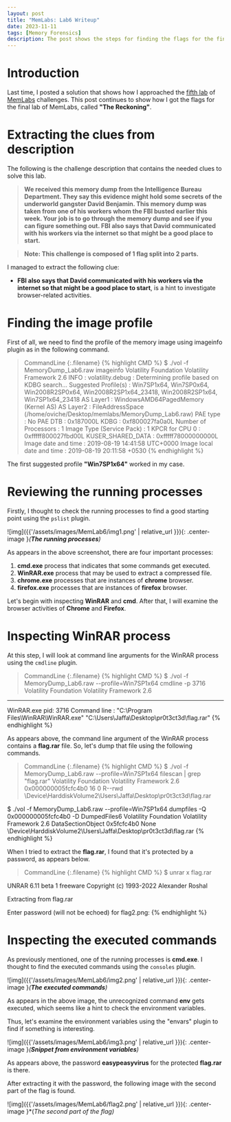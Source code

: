 ```yaml
---
layout: post
title: "MemLabs: Lab6 Writeup"
date: 2023-11-11
tags: [Memory Forensics] 
description: The post shows the steps for finding the flags for the final challenge of MemLabs.
---
```


# Introduction

Last time, I posted a solution that shows how I approached the [fifth lab](https://oviche.github.io/2023/11/MemLabs5/) of [MemLabs](https://github.com/stuxnet999/MemLabs/tree/master) challenges. This post continues to show how I got the flags for the final lab of MemLabs, called **"The Reckoning"**.

# Extracting the clues from description

The following is the challenge description that contains the needed clues to solve this lab.
> **We received this memory dump from the Intelligence Bureau Department. They say this evidence might hold some secrets of the underworld gangster David Benjamin. This memory dump was taken from one of his workers whom the FBI busted earlier this week. Your job is to go through the memory dump and see if you can figure something out. FBI also says that David communicated with his workers via the internet so that might be a good place to start.**

> **Note: This challenge is composed of 1 flag split into 2 parts.**

I managed to extract the following clue:
- **FBI also says that David communicated with his workers via the internet so that might be a good place to start**, is a hint to investigate browser-related activities.

# Finding the image profile

First of all, we need to find the profile of the memory image using imageinfo plugin as in the following command.
> CommandLine 
{:.filename}
{% highlight CMD %}
$ ./vol -f MemoryDump_Lab6.raw imageinfo
Volatility Foundation Volatility Framework 2.6
INFO    : volatility.debug    : Determining profile based on KDBG search...
          Suggested Profile(s) : Win7SP1x64, Win7SP0x64, Win2008R2SP0x64, Win2008R2SP1x64_23418, Win2008R2SP1x64, Win7SP1x64_23418
                     AS Layer1 : WindowsAMD64PagedMemory (Kernel AS)
                     AS Layer2 : FileAddressSpace (/home/oviche/Desktop/memlabs/MemoryDump_Lab6.raw)
                      PAE type : No PAE
                           DTB : 0x187000L
                          KDBG : 0xf800027fa0a0L
          Number of Processors : 1
     Image Type (Service Pack) : 1
                KPCR for CPU 0 : 0xfffff800027fbd00L
             KUSER_SHARED_DATA : 0xfffff78000000000L
           Image date and time : 2019-08-19 14:41:58 UTC+0000
     Image local date and time : 2019-08-19 20:11:58 +0530
{% endhighlight %}

The first suggested profile **"Win7SP1x64"** worked in my case.

# Reviewing the running processes

Firstly, I thought to check the running processes to find a good starting point using the `pslist` plugin.

![img]({{'/assets/images/MemLab6/img1.png' | relative_url }}){: .center-image }*(**The running processes**)*

As appears in the above screenshot, there are four important processes:
1. **cmd.exe** process that indicates that some commands get executed.
2. **WinRAR.exe** process that may be used to extract a compressed file.
3. **chrome.exe** processes that are instances of **chrome** browser.
4. **firefox.exe** processes that are instances of **firefox** browser.

Let's begin with inspecting **WinRAR** and **cmd**. After that, I will examine the browser activities of **Chrome** and **Firefox**.

# Inspecting WinRAR process

At this step, I will look at command line arguments for the WinRAR process using the `cmdline` plugin.

> CommandLine 
{:.filename}
{% highlight CMD %}
$ ./vol -f MemoryDump_Lab6.raw --profile=Win7SP1x64 cmdline -p 3716
Volatility Foundation Volatility Framework 2.6
************************************************************************
WinRAR.exe pid:   3716
Command line : "C:\Program Files\WinRAR\WinRAR.exe" "C:\Users\Jaffa\Desktop\pr0t3ct3d\flag.rar"
{% endhighlight %}

As appears above, the command line argument of the WinRAR process contains a **flag.rar** file. So, let's dump that file using the following commands.

> CommandLine 
{:.filename}
{% highlight CMD %}
$ ./vol -f MemoryDump_Lab6.raw --profile=Win7SP1x64 filescan | grep "flag.rar"
Volatility Foundation Volatility Framework 2.6
0x000000005fcfc4b0     16      0 R--rwd \Device\HarddiskVolume2\Users\Jaffa\Desktop\pr0t3ct3d\flag.rar

$ ./vol -f MemoryDump_Lab6.raw --profile=Win7SP1x64 dumpfiles -Q 0x000000005fcfc4b0 -D DumpedFiles6
Volatility Foundation Volatility Framework 2.6
DataSectionObject 0x5fcfc4b0   None   \Device\HarddiskVolume2\Users\Jaffa\Desktop\pr0t3ct3d\flag.rar
{% endhighlight %}

When I tried to extract the **flag.rar**, I found that it's protected by a password, as appears below.
> CommandLine 
{:.filename}
{% highlight CMD %}
$ unrar x flag.rar

UNRAR 6.11 beta 1 freeware      Copyright (c) 1993-2022 Alexander Roshal


Extracting from flag.rar

Enter password (will not be echoed) for flag2.png:
{% endhighlight %}


# Inspecting the executed commands

As previously mentioned, one of the running processes is **cmd.exe**. I thought to find the executed commands using the `consoles` plugin.

![img]({{'/assets/images/MemLab6/img2.png' | relative_url }}){: .center-image }*(**The executed commands**)*

As appears in the above image, the unrecognized command **env** gets executed, which seems like a hint to check the environment variables.

Thus, let's examine the environment variables using the "envars" plugin to find if something is interesting.

![img]({{'/assets/images/MemLab6/img3.png' | relative_url }}){: .center-image }*(**Snippet from environment variables**)*

As appears above, the password **easypeasyvirus** for the protected **flag.rar** is there.

After extracting it with the password, the following image with the second part of the flag is found.

![img]({{'/assets/images/MemLab6/flag2.png' | relative_url }}){: .center-image }*(**The second part of the flag*)*



